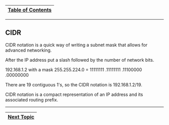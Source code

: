 |[Table of Contents](/00-Table-of-Contents.md)|
|---|

---

## CIDR

CIDR notation is a quick way of writing a subnet mask that allows for advanced networking.

After the IP address put a slash followed by the number of network bits.

192.168.1.2 with a mask 255.255.224.0 = 11111111 .11111111 .11100000 .00000000

There are 19 contiguous 1's, so the CIDR notation is 192.168.1.2/19.

CIDR notation is a compact representation of an IP address and its associated routing prefix.

---

|[Next Topic](/05-osi-layer-3/routing-protocols.md)|
|---|
